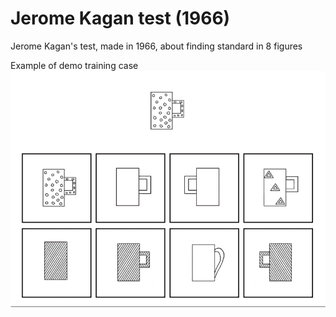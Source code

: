 Jerome Kagan test (1966)
=============

Jerome Kagan's test, made in 1966, about finding standard in 8 figures

Example of demo training case
![alt text][demo]

[demo]: https://github.com/MysterionRise/kagan-figures/blob/master/src/main/resources/compare/DemoFullImage.png "Demo"

